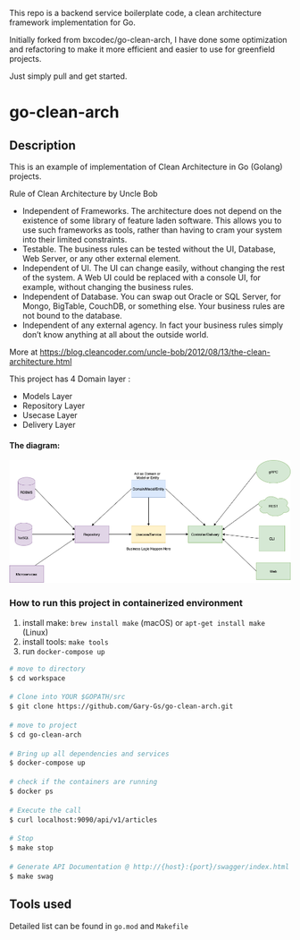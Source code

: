 This repo is a backend service boilerplate code, a clean architecture framework implementation for Go.

Initially forked from bxcodec/go-clean-arch, I have done some optimization and refactoring to make it more efficient and easier to use for greenfield projects.

Just simply pull and get started.

# go-clean-arch

## Description
This is an example of implementation of Clean Architecture in Go (Golang) projects.

Rule of Clean Architecture by Uncle Bob
 * Independent of Frameworks. The architecture does not depend on the existence of some library of feature laden software. This allows you to use such frameworks as tools, rather than having to cram your system into their limited constraints.
 * Testable. The business rules can be tested without the UI, Database, Web Server, or any other external element.
 * Independent of UI. The UI can change easily, without changing the rest of the system. A Web UI could be replaced with a console UI, for example, without changing the business rules.
 * Independent of Database. You can swap out Oracle or SQL Server, for Mongo, BigTable, CouchDB, or something else. Your business rules are not bound to the database.
 * Independent of any external agency. In fact your business rules simply don’t know anything at all about the outside world.

More at https://blog.cleancoder.com/uncle-bob/2012/08/13/the-clean-architecture.html

This project has  4 Domain layer :
 * Models Layer
 * Repository Layer
 * Usecase Layer  
 * Delivery Layer

#### The diagram:

![golang clean architecture](https://github.com/Gary-Gs/go-clean-arch/raw/master/resources/clean-arch.png)

### How to run this project in containerized environment
1. install make: `brew install make` (macOS) or `apt-get install make` (Linux)
2. install tools: `make tools`
4. run `docker-compose up`

```bash
# move to directory
$ cd workspace

# Clone into YOUR $GOPATH/src
$ git clone https://github.com/Gary-Gs/go-clean-arch.git

# move to project
$ cd go-clean-arch

# Bring up all dependencies and services
$ docker-compose up

# check if the containers are running
$ docker ps

# Execute the call
$ curl localhost:9090/api/v1/articles

# Stop
$ make stop

# Generate API Documentation @ http://{host}:{port}/swagger/index.html
$ make swag
```

## Tools used
Detailed list can be found in `go.mod` and `Makefile`
